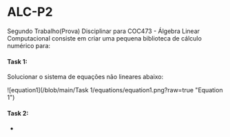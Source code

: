 # ALC-P2
Segundo Trabalho(Prova) Disciplinar para COC473 - Álgebra Linear Computacional consiste em criar uma pequena biblioteca de cálculo numérico para: 

#### **Task 1:** 
Solucionar o sistema de equações não lineares abaixo:  

![equation1](/blob/main/Task 1/equations/equation1.png?raw=true "Equation 1")
  
  
  

#### **Task 2:**
- 
